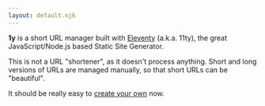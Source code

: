 ```yaml
---
layout: default.njk
---
```


**1y** is a short URL manager built with [Eleventy](https://www.11ty.dev/) (a.k.a. 11ty), the great JavaScript/Node.js based Static Site Generator.

This is not a URL "shortener", as it doesn't process anything. Short and long versions of URLs are managed manually, so that short URLs can be "beautiful".

It should be really easy to [create your own](https://github.com/nhoizey/1y) now.

